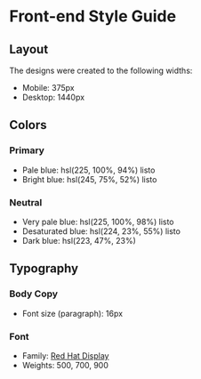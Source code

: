 # Front-end Style Guide

## Layout

The designs were created to the following widths:

- Mobile: 375px
- Desktop: 1440px

## Colors

### Primary

- Pale blue: hsl(225, 100%, 94%) listo
- Bright blue: hsl(245, 75%, 52%) listo

### Neutral

- Very pale blue: hsl(225, 100%, 98%) listo
- Desaturated blue: hsl(224, 23%, 55%) listo
- Dark blue: hsl(223, 47%, 23%)

## Typography

### Body Copy

- Font size (paragraph): 16px

### Font

- Family: [Red Hat Display](https://fonts.google.com/specimen/Red+Hat+Display)
- Weights: 500, 700, 900
